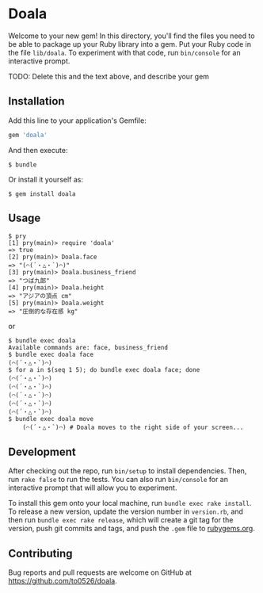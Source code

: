 # Doala

Welcome to your new gem! In this directory, you'll find the files you need to be able to package up your Ruby library into a gem. Put your Ruby code in the file `lib/doala`. To experiment with that code, run `bin/console` for an interactive prompt.

TODO: Delete this and the text above, and describe your gem

## Installation

Add this line to your application's Gemfile:

```ruby
gem 'doala'
```

And then execute:

    $ bundle

Or install it yourself as:

    $ gem install doala

## Usage

```
$ pry
[1] pry(main)> require 'doala'
=> true
[2] pry(main)> Doala.face
=> "(⌒(´・△・`)⌒)"
[3] pry(main)> Doala.business_friend
=> "つば九郎"
[4] pry(main)> Doala.height
=> "アジアの頂点 cm"
[5] pry(main)> Doala.weight
=> "圧倒的な存在感 kg"
```

or 

```
$ bundle exec doala
Available commands are: face, business_friend
$ bundle exec doala face
(⌒(´・△・`)⌒)
$ for a in $(seq 1 5); do bundle exec doala face; done
(⌒(´・△・`)⌒)
(⌒(´・△・`)⌒)
(⌒(´・△・`)⌒)
(⌒(´・△・`)⌒)
(⌒(´・△・`)⌒)
$ bundle exec doala move
    (⌒(´・△・`)⌒) # Doala moves to the right side of your screen...
```

## Development

After checking out the repo, run `bin/setup` to install dependencies. Then, run `rake false` to run the tests. You can also run `bin/console` for an interactive prompt that will allow you to experiment.

To install this gem onto your local machine, run `bundle exec rake install`. To release a new version, update the version number in `version.rb`, and then run `bundle exec rake release`, which will create a git tag for the version, push git commits and tags, and push the `.gem` file to [rubygems.org](https://rubygems.org).

## Contributing

Bug reports and pull requests are welcome on GitHub at https://github.com/to0526/doala.

